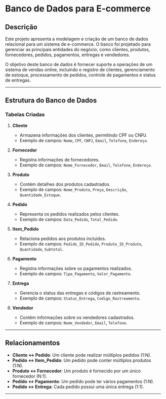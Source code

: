 # Banco de Dados para E-commerce

## **Descrição**
Este projeto apresenta a modelagem e criação de um banco de dados relacional para um sistema de e-commerce. O banco foi projetado para gerenciar as principais entidades do negócio, como clientes, produtos, fornecedores, pedidos, pagamentos, entregas e vendedores.

O objetivo deste banco de dados é fornecer suporte a operações de um sistema de vendas online, incluindo o registro de clientes, gerenciamento de estoque, processamento de pedidos, controle de pagamentos e status de entregas.

---

## **Estrutura do Banco de Dados**

### **Tabelas Criadas**
1. **Cliente**
   - Armazena informações dos clientes, permitindo CPF ou CNPJ.
   - Exemplo de campos: `Nome`, `CPF`, `CNPJ`, `Email`, `Telefone`, `Endereço`.

2. **Fornecedor**
   - Registra informações de fornecedores.
   - Exemplo de campos: `Nome_Fornecedor`, `Email`, `Telefone`, `Endereço`.

3. **Produto**
   - Contém detalhes dos produtos cadastrados.
   - Exemplo de campos: `Nome_Produto`, `Preço`, `Descrição`, `Quantidade_Estoque`.

4. **Pedido**
   - Representa os pedidos realizados pelos clientes.
   - Exemplo de campos: `Data_Pedido`, `Total_Pedido`.

5. **Item_Pedido**
   - Relaciona pedidos aos produtos incluídos.
   - Exemplo de campos: `Pedido_ID_Pedido`, `Produto_ID_Produto`, `Quantidade`, `Subtotal`.

6. **Pagamento**
   - Registra informações sobre os pagamentos realizados.
   - Exemplo de campos: `Tipo_Pagamento`, `Valor_Pagamento`.

7. **Entrega**
   - Gerencia o status das entregas e códigos de rastreamento.
   - Exemplo de campos: `Status_Entrega`, `Codigo_Rastreamento`.

8. **Vendedor**
   - Contém informações sobre os vendedores cadastrados.
   - Exemplo de campos: `Nome_Vendedor`, `Email`, `Telefone`.

---

## **Relacionamentos**
- **Cliente ↔ Pedido**: Um cliente pode realizar múltiplos pedidos (1:N).
- **Pedido ↔ Item_Pedido**: Um pedido pode conter múltiplos produtos (1:N).
- **Produto ↔ Fornecedor**: Um produto é fornecido por um único fornecedor (N:1).
- **Pedido ↔ Pagamento**: Um pedido pode ter vários pagamentos (1:N).
- **Pedido ↔ Entrega**: Cada pedido possui uma única entrega (1:1).

---


